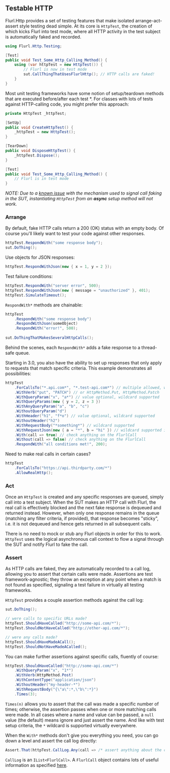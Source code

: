 ## Testable HTTP

Flurl.Http provides a set of testing features that make isolated arrange-act-assert style testing dead simple. At its core is `HttpTest`, the creation of which kicks Flurl into test mode, where all HTTP activity in the test subject is automatically faked and recorded.

````c#
using Flurl.Http.Testing;

[Test]
public void Test_Some_Http_Calling_Method() {
    using (var httpTest = new HttpTest()) {
        // Flurl is now in test mode
        sut.CallThingThatUsesFlurlHttp(); // HTTP calls are faked!
    }
}
````

Most unit testing frameworks have some notion of setup/teardown methods that are executed before/after each test *. For classes with lots of tests against HTTP-calling code, you might prefer this approach:

````c#
private HttpTest _httpTest;

[SetUp]
public void CreateHttpTest() {
    _httpTest = new HttpTest();
}

[TearDown]
public void DisposeHttpTest() {
    _httpTest.Dispose();
}

[Test]
public void Test_Some_Http_Calling_Method() {
    // Flurl is in test mode
}
````

*NOTE: Due to a [known issue](https://github.com/tmenier/Flurl/issues/375) with the mechanism used to signal call faking in the SUT, instantiating `HttpTest` from an **async** setup method will not work.*

### Arrange

By default, fake HTTP calls return a 200 (OK) status with an empty body. Of course you'll likely want to test your code against other responses.

````c#
httpTest.RespondWith("some response body");
sut.DoThing();
````

Use objects for JSON responses:

````c#
httpTest.RespondWithJson(new { x = 1, y = 2 });
````

Test failure conditions:

````c#
httpTest.RespondWith("server error", 500);
httpTest.RespondWithJson(new { message = "unauthorized" }, 401);
httpTest.SimulateTimeout();
````

`RespondWith*` methods are chainable:

````c#
httpTest
    .RespondWith("some response body")
    .RespondWithJson(someObject)
    .RespondWith("error!", 500);
    
sut.DoThingThatMakesSeveralHttpCalls();
````

Behind the scenes, each `RespondWith*` adds a fake response to a thread-safe queue.

Starting in 3.0, you also have the ability to set up responses that only apply to requests that match specific criteria. This example demonstrates all possibilities:

```c#
httpTest
    .ForCallsTo("*.api.com*", "*.test-api.com*") // multiple allowed, wildcard supported
    .WithVerb("put", "PATCH") // or HttpMethod.Put, HttpMethod.Patch
    .WithQueryParam("x", "a*") // value optional, wildcard supported
    .WithQueryParams(new { y = 2, z = 3 })
    .WithAnyQueryParam("a", "b", "c")
    .WithoutQueryParam("d")
    .WithHeader("h1", "f*o") // value optional, wildcard supported
    .WithoutHeader("h2")
    .WithRequestBody("*something*") // wildcard supported
    .WithRequestJson(new { a = "*", b = "hi" }) // wildcard supported in sting values
    .With(call => true) // check anything on the FlurlCall
    .Without(call => false) // check anything on the FlurlCall
    .RespondWith("all conditions met!", 200);
```

Need to make real calls in certain cases?

```c#
httpTest
    .ForCallsTo("https://api.thirdparty.com/*")
    .AllowRealHttp();
```

### Act

Once an `HttpTest` is created and any specific responses are queued, simply call into a test subject. When the SUT makes an HTTP call with Flurl, the real call is effectively blocked and the next fake response is dequeued and returned instead. However, when only one response remains in the queue (matching any filter criteria, if provided), that response becomes "sticky", i.e. it is not dequeued and hence gets returned in all subsequent calls.

There is no need to mock or stub any Flurl objects in order for this to work. `HttpTest` uses the logical asynchronous call context to flow a signal through the SUT and notify Flurl to fake the call.

### Assert

As HTTP calls are faked, they are automatically recorded to a call log, allowing you to assert that certain calls were made. Assertions are test framework-agnostic; they throw an exception at any point when a match is not found as specified, signaling a test failure in virtually all testing frameworks.

`HttpTest` provides a couple assertion methods against the call log:

````c#
sut.DoThing();

// were calls to specific URLs made?
httpTest.ShouldHaveCalled("http://some-api.com/*");
httpTest.ShouldNotHaveCalled("http://other-api.com/*");

// were any calls made?
httpTest.ShouldHaveMadeACall();
httpTest.ShouldNotHaveMadeACalled();
````

You can make further assertions against specific calls, fluently of course:

````c#
httpTest.ShouldHaveCalled("http://some-api.com/*")
    .WithQueryParam("x", "1*")
    .WithVerb(HttpMethod.Post)
    .WithContentType("application/json")
    .WithoutHeader("my-header-*")
    .WithRequestBody("{\"a\":*,\"b\":*}")
    .Times(3);
````

`Times(n)` allows you to assert that the call was made a specific number of times; otherwise, the assertion passes when one or more matching calls were made. In all cases where a name and value can be passed, a `null` value (the default) means ignore and just assert the name. And like with test setup criteria, the `*` wildcard is supported virtually everywhere.

When the `With*` methods don't give you everything you need, you can go down a level and assert the call log directly:

````c#
Assert.That(httpTest.CallLog.Any(call => /* assert anything about the call */));
````

`CallLog` is an `IList<FlurlCall>`. A `FlurlCall` object contains lots of useful information as specified [here](configuration/#event-handlers).
